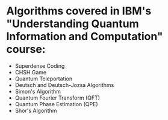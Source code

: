 # Algorithms covered in IBM's "Understanding Quantum Information and Computation" course:
- Superdense Coding
- CHSH Game
- Quantum Teleportation
- Deutsch and Deutsch-Jozsa Algorithms
- Simon's Algorithm
- Quantum Fourier Transform (QFT)
- Quantum Phase Estimation (QPE)
- Shor's Algorithm
